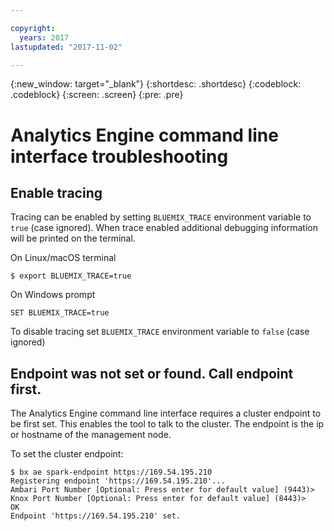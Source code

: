 ```yaml
---

copyright:
  years: 2017
lastupdated: "2017-11-02"

---
```


<!-- Attribute definitions -->
{:new_window: target="_blank"}
{:shortdesc: .shortdesc}
{:codeblock: .codeblock}
{:screen: .screen}
{:pre: .pre}

#  Analytics Engine command line interface troubleshooting
## Enable tracing

Tracing can be enabled by setting `BLUEMIX_TRACE` environment variable to `true` (case ignored). When trace enabled additional debugging information will be printed on the terminal.

On Linux/macOS terminal

```
$ export BLUEMIX_TRACE=true
```

On Windows prompt

```
SET BLUEMIX_TRACE=true
```

To disable tracing set `BLUEMIX_TRACE` environment variable to `false` (case ignored)

## Endpoint was not set or found. Call endpoint first.

The Analytics Engine command line interface requires a cluster endpoint to be first set. This enables the tool to talk to the cluster. The endpoint is the ip or hostname of the management node.

To set the cluster endpoint:

```
$ bx ae spark-endpoint https://169.54.195.210
Registering endpoint 'https://169.54.195.210'...
Ambari Port Number [Optional: Press enter for default value] (9443)>
Knox Port Number [Optional: Press enter for default value] (8443)>
OK
Endpoint 'https://169.54.195.210' set.
```
